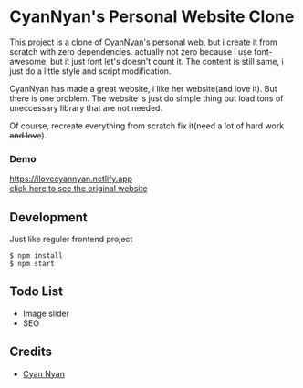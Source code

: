 # CyanNyan's Personal Website Clone

<!-- what  -->

This project is a clone of [CyanNyan](https://github.com/CyanNyan)'s
personal web, but i create it from scratch with zero dependencies.
actually not zero because i use font-awesome, but it just font let's
doesn't count it. The content is still same, i just do a little style
and script modification.

<!-- why  -->

CyanNyan has made a great website, i like her website(and love it).
But there is one problem. The website is just do simple thing but load
tons of uneccessary library that are not needed.

<!-- how -->

Of course, recreate everything from scratch fix it(need a lot of hard
work ~~and love~~).

### Demo

https://ilovecyannyan.netlify.app  
[click here to see the original website](https://cyannyan.com)

## Development

Just like reguler frontend project

```
$ npm install
$ npm start
```

## Todo List

-   Image slider
-   SEO

## Credits

-   [Cyan Nyan](https://github.com/CyanNyan)
